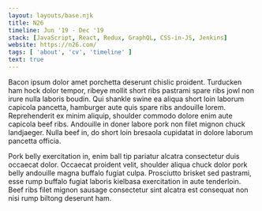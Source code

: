 ```yaml
---
layout: layouts/base.njk
title: N26
timeline: Jun '19 - Dec '19
stack: [JavaScript, React, Redux, GraphQL, CSS-in-JS, Jenkins]
website: https://n26.com/
tags: [ 'about', 'cv', 'timeline' ]
text: true
---
```


Bacon ipsum dolor amet porchetta deserunt chislic proident. Turducken ham hock dolor tempor, ribeye mollit short ribs pastrami spare ribs jowl non irure nulla laboris boudin. Qui shankle swine ea aliqua short loin laborum capicola pancetta, hamburger aute quis spare ribs andouille lorem. Reprehenderit ex minim aliquip, shoulder commodo dolore enim aute capicola beef ribs. Andouille in doner labore pork non filet mignon chuck landjaeger. Nulla beef in, do short loin bresaola cupidatat in dolore laborum pancetta officia.

Pork belly exercitation in, enim ball tip pariatur alcatra consectetur duis occaecat dolor. Occaecat proident velit, shoulder aliqua chuck dolor pork belly andouille magna buffalo fugiat culpa. Prosciutto brisket sed pastrami, esse rump buffalo fugiat laboris kielbasa exercitation in aute tenderloin. Beef ribs filet mignon sausage consectetur sint alcatra est consequat non nisi rump biltong deserunt ham.
